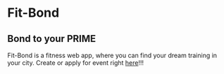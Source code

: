 # Fit-Bond
## Bond to your PRIME
Fit-Bond is a fitness web app, where you can find your dream training in your city. Create or apply for event right [here](https://fit-bond.com/)!!!
